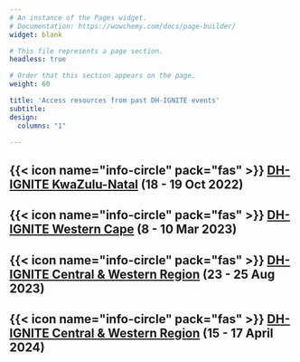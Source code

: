 ```yaml
---
# An instance of the Pages widget.
# Documentation: https://wowchemy.com/docs/page-builder/
widget: blank

# This file represents a page section.
headless: true

# Order that this section appears on the page.
weight: 60

title: 'Access resources from past DH-IGNITE events'
subtitle:
design:
  columns: "1"

---
```


## {{< icon name="info-circle" pack="fas" >}} [DH-IGNITE KwaZulu-Natal](../past_dh_ignites/kzn) (18 - 19 Oct 2022)

## {{< icon name="info-circle" pack="fas" >}} [DH-IGNITE Western Cape](../past_dh_ignites/wc) (8 - 10 Mar 2023)

## {{< icon name="info-circle" pack="fas" >}} [DH-IGNITE Central & Western Region](../past_dh_ignites/cwr/) (23 - 25 Aug 2023)

## {{< icon name="info-circle" pack="fas" >}} [DH-IGNITE Central & Western Region](../past_dh_ignites/nr/) (15 - 17 April 2024)